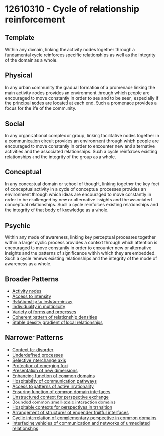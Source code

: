 # 12610310 - Cycle of relationship reinforcement

## Template

Within any domain, linking the activity nodes together through a fundamental cycle reinforces specific relationships as well as the integrity of the domain as a whole.

## Physical

In any urban community the gradual formation of a promenade linking the main activity nodes provides an environment through which people are encouraged to move constantly in order to see and to be seen, especially if the principal nodes are located at each end. Such a promenade provides a focus for the life of the community.

## Social

In any organizational complex or group, linking facilitative nodes together in a communication circuit provides an environment through which people are encouraged to move constantly in order to encounter new and alternative activities and the associated relationships. Such a cycle reinforces existing relationships and the integrity of the group as a whole.

## Conceptual

In any conceptual domain or school of thought, linking together the key foci of conceptual activity in a cycle of conceptual processes provides an environment through which ideas are encouraged to move constantly in order to be challenged by new or alternative insights and the associated conceptual relationships. Such a cycle reinforces existing relationships and the integrity of that body of knowledge as a whole.

## Psychic

Within any mode of awareness, linking key perceptual processes together within a larger cyclic process provides a context through which attention is encouraged to move constantly in order to encounter new or alternative insights and the patterns of significance within which they are embedded. Such a cycle renews existing relationships and the integrity of the mode of awareness as a whole.

## Broader Patterns

- [Activity nodes](12610300)
- [Access to intensity](12610100)
- [Relationship to indeterminacy](12610250)
- [Individuality in multiplicity](12610120)
- [Variety of forms and processes](12610080)
- [Coherent pattern of relationship densities](12610280)
- [Stable density gradient of local relationships](12610290)

## Narrower Patterns

- [Context for disorder](12610580)
- [Underdefined processes](12610330)
- [Selective interchange axis](12610320)
- [Protection of emerging foci](12610570)
- [Presentation of new dimensions](12610430)
- [Enhancing function of common domains](12611230)
- [Hospitability of communication pathways](12611210)
- [Access to patterns of active irrationality](12610640)
- [Ensuring function of common domain interfaces](12611240)
- [Unstructured context for perspective exchange](12610900)
- [Bounded common small-scale interaction domains](12610610)
- [Hospitable contexts for perspectives in transition](12610910)
- [Arrangement of structures ot engender fruitful interfaces](12611000)
- [Cyclic interrelation of complementary perspective in common domains](12610630)
- [Interfacing vehicles of communication and networks of unmediated relationships](12610520)
